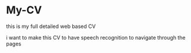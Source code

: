 # My-CV
this is my full detailed web based CV


i want to make this CV to have speech recognition to navigate through the pages
